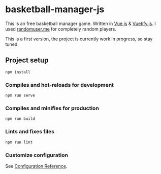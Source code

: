 # basketball-manager-js
This is an free basketball manager game. Written in [Vue.js](https://vuejs.org/) & [Vuetify.js](https://vuetifyjs.com/en/). I used [randomuser.me](https://randomuser.me/) for completely random players.

This is a first version, the project is currently work in progress, so stay tuned.

## Project setup
```
npm install
```

### Compiles and hot-reloads for development
```
npm run serve
```

### Compiles and minifies for production
```
npm run build
```

### Lints and fixes files
```
npm run lint
```

### Customize configuration
See [Configuration Reference](https://cli.vuejs.org/config/).

